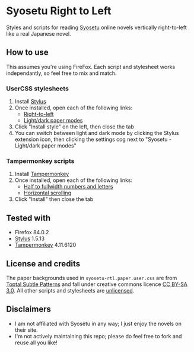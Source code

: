 # Syosetu Right to Left
Styles and scripts for reading [Syosetu](https://syosetu.com/) online novels vertically right-to-left like a real Japanese novel.

## How to use
This assumes you're using FireFox. Each script and stylesheet works independantly, so feel free to mix and match.

### UserCSS stylesheets
1. Install [Stylus](https://addons.mozilla.org/en-US/firefox/addon/styl-us)
2. Once installed, open each of the following links:
   - [Right-to-left](https://raw.githubusercontent.com/torazem/syosetu-rtl/main/styles/syosetu-rtl.user.css)
   - [Light/dark paper modes](https://raw.githubusercontent.com/torazem/syosetu-rtl/main/styles/syosetu-rtl.paper.user.css)
3. Click "Install style" on the left, then close the tab
4. You can switch between light and dark mode by clicking the Stylus extension icon, then clicking the settings cog next to "Syosetu - Light/dark paper modes"

### Tampermonkey scripts
1. Install [Tampermonkey](https://addons.mozilla.org/en-US/firefox/addon/tampermonkey)
2. Once installed, open each of the following links:
   - [Half to fullwidth numbers and letters](https://raw.githubusercontent.com/torazem/syosetu-rtl/main/scripts/syosetu-rtl.fullwidth.user.js)
   - [Horizontal scrolling](https://raw.githubusercontent.com/torazem/syosetu-rtl/main/scripts/syosetu-rtl.scroll.user.js)
3. Click "Install" then close the tab

## Tested with
- Firefox 84.0.2
- [Stylus](https://add0n.com/stylus.html) 1.5.13
- [Tampermonkey](https://www.tampermonkey.net) 4.11.6120

## License and credits
The paper backgrounds used in `syosetu-rtl.paper.user.css` are from [Toptal Subtle Patterns](https://www.toptal.com/designers/subtlepatterns) and fall under creative commons licence [CC BY-SA 3.0](http://creativecommons.org/licenses/by-sa/3.0/). All other scripts and stylesheets are [unlicensed](https://unlicense.org/).

## Disclaimers
- I am not affiliated with Syosetu in any way; I just enjoy the novels on their site.
- I'm not actively maintaining this repo; please do feel free to fork and reuse all you like!
